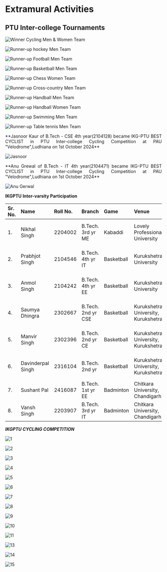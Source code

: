 # Extramural Activities
## PTU Inter-college Tournaments


![Winner Cycling Men & Women Team](Images/PTU/BasketballBoys1st.JPG)  

![Runner-up hockey Men Team](Images/PTU/BasketballGirls1st.JPG)

![Runner-up Football Men  Team](Images/PTU/Chessboys1st.jpeg)

![Runner-up Basketball Men  Team](Images/PTU/ChessGirls1st.jpeg)

![Runner-up Chess Women  Team](Images/PTU/CyclingBoy1st.jpg)

![Runner-up Cross-country Men  Team](Images/PTU/CyclingGirls1st.jpg)

![Runner-up Handball Men  Team](Images/PTU/BadmintonBoys2nd.jpeg)

![Runner-up Handball Women  Team](Images/PTU/CrossCountry2nd.jpeg)

![Runner-up Swimming Men  Team](Images/PTU/Hockey2nd.jpeg)

![Runner-up Table tennis Men  Team](Images/PTU/TableTennisTeamThird.jpeg)


<p align=justify>
**Jasnoor Kaur of B.Tech - CSE 4th  year(2104128) became IKG-PTU BEST CYCLIST  in PTU Inter-college Cycling Competition at PAU "Velodrome",Ludhiana   on 1st October 2024**  
<p align=justify>
  
![Jasnoor](Images/Star/1.jpg)  

<p align=justify>
**Anu Grewal of B.Tech - IT 4th  year(2104471) became IKG-PTU BEST CYCLIST  in PTU Inter-college Cycling Competition at PAU "Velodrome",Ludhiana   on 1st October 2024**  
<p align=justify>
  
![Anu Gerwal](Images/Student/anuGrewal.jpeg) 

**IKGPTU Inter-varsity Participation**

| Sr. No. | Name               | Roll No. | Branch              | Game        | Venue                               | Dates                         | Photograph                                |
|:--------|:-------------------|:---------|:--------------------|:------------|:------------------------------------|:------------------------------|:------------------------------------------|
| 1.      | Nikhal Singh       | 2204002  | B.Tech. 3rd yr ME   | Kabaddi     | Lovely Professional University      | 13th to 16th November 2024    | ![Nikhal](Images/Uni/25.jpg)             |
| 2.      | Prabhjot Singh     | 2104546  | B.Tech. 4th yr IT   | Basketball  | Kurukshetra University              | 25th to 28th November 2024    | ![Prabhjot](Images/Uni/26.jpg)           |
| 3.      | Anmol Singh        | 2104242  | B.Tech. 4th yr EE   | Basketball  | Kurukshetra University              | 25th to 28th November 2024    | ![Anmol](Images/Uni/27.jpg)              |
| 4.      | Saumya Dhingra     | 2302667  | B.Tech. 2nd yr CSE  | Basketball  | Kurukshetra University, Kurukshetra | 25th to 28th November 2024    | ![Saumya](Images/Uni/28.jpg)             |
| 5.      | Manvir Singh       | 2302396  | B.Tech. 2nd yr CE   | Basketball  | Kurukshetra University, Kurukshetra | 25th to 28th November 2024    | ![Manvir](Images/Uni/29.jpg)             |
| 6.      | Davinderpal Singh  | 2316104  | B.Tech. 2nd yr      | Basketball  | Kurukshetra University, Kurukshetra | 25th to 28th November 2024    | ![Davinderpal](Images/Uni/30.jpg)        |
| 7.      | Sushant Pal        | 2416087  | B.Tech. 1st yr EE   | Badminton   | Chitkara University, Chandigarh     | 30th Oct to 1st Nov 2024      | ![Sushant](Images/Uni/31.jpg)            |
| 8.      | Vansh Singh        | 2203907  | B.Tech. 3rd yr IT   | Badminton   | Chitkara University, Chandigarh     | 30th Oct to 1st Nov 2024      | ![Vansh](Images/Uni/32.jpg)              |


***IKGPTU CYCLING COMPETITION***

![1](Images/CYCLE/1.JPG)

![2](Images/CYCLE/2.JPG)

![3](Images/CYCLE/3.JPG)

![4](Images/CYCLE/4.JPG)

![5](Images/CYCLE/5.JPG)

![6](Images/CYCLE/6.JPG)

![7](Images/CYCLE/7.JPG)

![8](Images/CYCLE/8.JPG)

![9](Images/CYCLE/9.JPG)

![10](Images/CYCLE/10.JPG)

![11](Images/CYCLE/11.JPG)

![13](Images/CYCLE/13.JPG)

![14](Images/CYCLE/14.JPG)

![15](Images/CYCLE/15.JPG)

